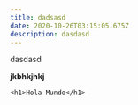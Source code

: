 ```yaml
---
title: dadsasd
date: 2020-10-26T03:15:05.675Z
description: dasdasd
---
```

dasdasd

**jkbhkjhkj**



`<h1>Hola Mundo</h1>`